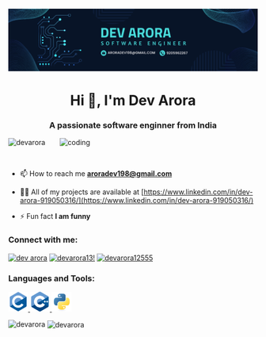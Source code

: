 


<!--
**Devarora12555/Devarora12555** is a ✨ _special_ ✨ repository because its `README.md` (this file) appears on your GitHub profile.

Here are some ideas to get you started:

- 🔭 I’m currently working on ...
- 🌱 I’m currently learning ...
- 👯 I’m looking to collaborate on ...
- 🤔 I’m looking for help with ...
- 💬 Ask me about ...
- 📫 How to reach me: ...
- 😄 Pronouns: ...
- ⚡ Fun fact: ...
-->
![logo](https://github.com/Devarora12555/Devarora12555/blob/main/Navy%20Blue%20Geometric%20Technology%20LinkedIn%20Banner%20-%20Copy.png)
<h1 align="center">Hi 👋, I'm Dev Arora</h1>
<h3 align="center">A passionate software enginner from India</h3>
<img align = "right" alt = "coding" width = "400" src="https://user-images.githubusercontent.com/55389276/140866485-8fb1c876-9a8f-4d6a-98dc-08c4981eaf70.gif"

<p align="left"> <img src="https://komarev.com/ghpvc/?username=devarora&label=Profile%20views&color=0e75b6&style=flat" alt="devarora" /> </p>

<p align="left"> <a href="https://twitter.com/" target="blank"><img src="https://img.shields.io/twitter/follow/?logo=twitter&style=for-the-badge" alt="" /></a> </p>

- 📫 How to reach me **aroradev198@gmail.com**
-  👨‍💻 All of my projects are available at [https://www.linkedin.com/in/dev-arora-919050316/](https://www.linkedin.com/in/dev-arora-919050316/)

- ⚡ Fun fact **I am funny**

<h3 align="left">Connect with me:</h3>
<p align="left">
<a href="https://linkedin.com/in/dev arora" target="blank"><img align="center" src="https://raw.githubusercontent.com/rahuldkjain/github-profile-readme-generator/master/src/images/icons/Social/linked-in-alt.svg" alt="dev arora" height="30" width="40" /></a>
<a href="https://kaggle.com/devarora13!" target="blank"><img align="center" src="https://raw.githubusercontent.com/rahuldkjain/github-profile-readme-generator/master/src/images/icons/Social/kaggle.svg" alt="devarora13!" height="30" width="40" /></a>
<a href="https://instagram.com/devarora12555" target="blank"><img align="center" src="https://raw.githubusercontent.com/rahuldkjain/github-profile-readme-generator/master/src/images/icons/Social/instagram.svg" alt="devarora12555" height="30" width="40" /></a>
</p>

<h3 align="left">Languages and Tools:</h3>
<p align="left"> <a href="https://www.cprogramming.com/" target="_blank" rel="noreferrer"> <img src="https://raw.githubusercontent.com/devicons/devicon/master/icons/c/c-original.svg" alt="c" width="40" height="40"/> </a> <a href="https://www.w3schools.com/cpp/" target="_blank" rel="noreferrer"> <img src="https://raw.githubusercontent.com/devicons/devicon/master/icons/cplusplus/cplusplus-original.svg" alt="cplusplus" width="40" height="40"/> </a> <a href="https://www.python.org" target="_blank" rel="noreferrer"> <img src="https://raw.githubusercontent.com/devicons/devicon/master/icons/python/python-original.svg" alt="python" width="40" height="40"/> </a> </p>

<p><img align="left" src="https://github-readme-stats.vercel.app/api/top-langs?username=devarora&show_icons=true&locale=en&layout=compact" alt="devarora" /></p>

<p>&nbsp;<img align="center" src="https://github-readme-stats.vercel.app/api?username=devarora&show_icons=true&locale=en" alt="devarora" /></p>







